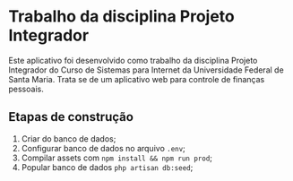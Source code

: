 # Trabalho da disciplina Projeto Integrador

Este aplicativo foi desenvolvido como trabalho da disciplina Projeto Integrador do
Curso de Sistemas para Internet da Universidade Federal de Santa Maria. Trata se de um aplicativo
web para controle de finanças pessoais.

## Etapas de construção

1. Criar do banco de dados;
2. Configurar banco de dados no arquivo `.env`;
3. Compilar assets com `npm install && npm run prod`;
4. Popular banco de dados `php artisan db:seed`;
